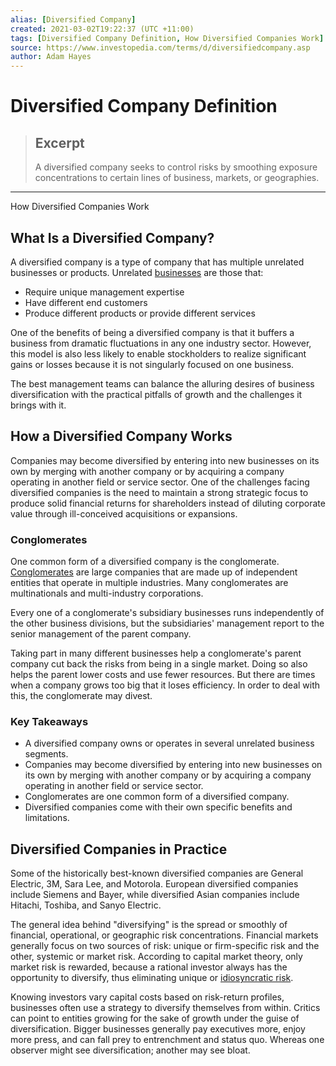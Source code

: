 ```yaml
---
alias: [Diversified Company]
created: 2021-03-02T19:22:37 (UTC +11:00)
tags: [Diversified Company Definition, How Diversified Companies Work]
source: https://www.investopedia.com/terms/d/diversifiedcompany.asp
author: Adam Hayes
---
```


# Diversified Company Definition

> ## Excerpt
> A diversified company seeks to control risks by smoothing exposure concentrations to certain lines of business, markets, or geographies.

---

How Diversified Companies Work
## What Is a Diversified Company?

A diversified company is a type of company that has multiple unrelated businesses or products. Unrelated [businesses](https://www.investopedia.com/terms/b/business.asp) are those that:

-   Require unique management expertise
-   Have different end customers
-   Produce different products or provide different services

One of the benefits of being a diversified company is that it buffers a business from dramatic fluctuations in any one industry sector. However, this model is also less likely to enable stockholders to realize significant gains or losses because it is not singularly focused on one business.

The best management teams can balance the alluring desires of business diversification with the practical pitfalls of growth and the challenges it brings with it.

## How a Diversified Company Works

Companies may become diversified by entering into new businesses on its own by merging with another company or by acquiring a company operating in another field or service sector. One of the challenges facing diversified companies is the need to maintain a strong strategic focus to produce solid financial returns for shareholders instead of diluting corporate value through ill-conceived acquisitions or expansions.

### Conglomerates

One common form of a diversified company is the conglomerate. [Conglomerates](https://www.investopedia.com/articles/basics/06/conglomerates.asp) are large companies that are made up of independent entities that operate in multiple industries. Many conglomerates are multinationals and multi-industry corporations.

Every one of a conglomerate's subsidiary businesses runs independently of the other business divisions, but the subsidiaries' management report to the senior management of the parent company.

Taking part in many different businesses help a conglomerate's parent company cut back the risks from being in a single market. Doing so also helps the parent lower costs and use fewer resources. But there are times when a company grows too big that it loses efficiency. In order to deal with this, the conglomerate may divest.

### Key Takeaways

-   A diversified company owns or operates in several unrelated business segments.
-   Companies may become diversified by entering into new businesses on its own by merging with another company or by acquiring a company operating in another field or service sector.
-   Conglomerates are one common form of a diversified company.
-   Diversified companies come with their own specific benefits and limitations.

## Diversified Companies in Practice

Some of the historically best-known diversified companies are General Electric, 3M, Sara Lee, and Motorola. European diversified companies include Siemens and Bayer, while diversified Asian companies include Hitachi, Toshiba, and Sanyo Electric.

The general idea behind "diversifying" is the spread or smoothly of financial, operational, or geographic risk concentrations. Financial markets generally focus on two sources of risk: unique or firm-specific risk and the other, systemic or market risk. According to capital market theory, only market risk is rewarded, because a rational investor always has the opportunity to diversify, thus eliminating unique or [idiosyncratic risk](https://www.investopedia.com/terms/i/idiosyncraticrisk.asp).

Knowing investors vary capital costs based on risk-return profiles, businesses often use a strategy to diversify themselves from within. Critics can point to entities growing for the sake of growth under the guise of diversification. Bigger businesses generally pay executives more, enjoy more press, and can fall prey to entrenchment and status quo. Whereas one observer might see diversification; another may see bloat.
